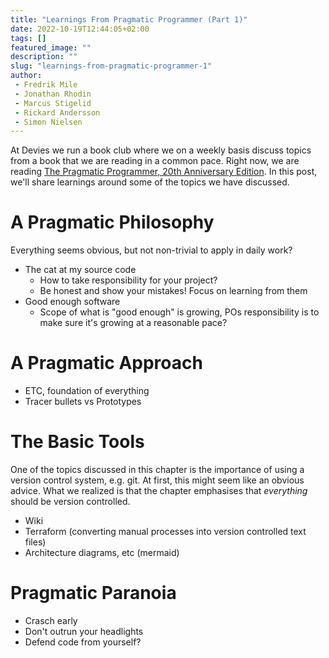 ```yaml
---
title: "Learnings From Pragmatic Programmer (Part 1)"
date: 2022-10-19T12:44:05+02:00
tags: []
featured_image: ""
description: ""
slug: "learnings-from-pragmatic-programmer-1"
author:
 - Fredrik Mile
 - Jonathan Rhodin
 - Marcus Stigelid
 - Rickard Andersson
 - Simon Nielsen
---
```


At Devies we run a book club where we on a weekly basis discuss topics from a book that we are reading in a common pace.
Right now, we are reading [The Pragmatic Programmer, 20th Anniversary Edition](https://pragprog.com/titles/tpp20/the-pragmatic-programmer-20th-anniversary-edition/).
In this post, we'll share learnings around some of the topics we have discussed.

# A Pragmatic Philosophy

Everything seems obvious, but not non-trivial to apply in daily work?
 - The cat at my source code
    - How to take responsibility for your project?
    - Be honest and show your mistakes! Focus on learning from them
 - Good enough software
    - Scope of what is "good enough" is growing, POs responsibility is to make sure it's growing at a reasonable pace?

# A Pragmatic Approach

 - ETC, foundation of everything
 - Tracer bullets vs Prototypes

# The Basic Tools

One of the topics discussed in this chapter is the importance of using a version control system, e.g. git.
At first, this might seem like an obvious advice.
What we realized is that the chapter emphasises that *everything* should be version controlled.

 - Wiki
 - Terraform (converting manual processes into version controlled text files)
 - Architecture diagrams, etc (mermaid)

# Pragmatic Paranoia

 - Crasch early
 - Don't outrun your headlights
 - Defend code from yourself?
